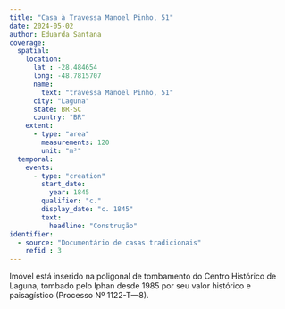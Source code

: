 ```yaml
---
title: "Casa à Travessa Manoel Pinho, 51"
date: 2024-05-02
author: Eduarda Santana
coverage:
  spatial:
    location:
      lat : -28.484654
      long: -48.7815707
      name: 
        text: "travessa Manoel Pinho, 51"
      city: "Laguna"
      state: BR-SC
      country: "BR"
    extent:
      - type: "area"
        measurements: 120
        unit: "m²"
  temporal:
    events:
      - type: "creation"
        start_date:
          year: 1845
        qualifier: "c."
        display_date: "c. 1845"
        text:
          headline: "Construção"
identifier:
  - source: "Documentário de casas tradicionais"
    refid : 3
---
```


Imóvel está inserido na poligonal de tombamento do Centro Histórico de Laguna, tombado pelo Iphan desde 1985 por seu valor histórico e paisagístico 
(Processo Nº 1122-T—8).
